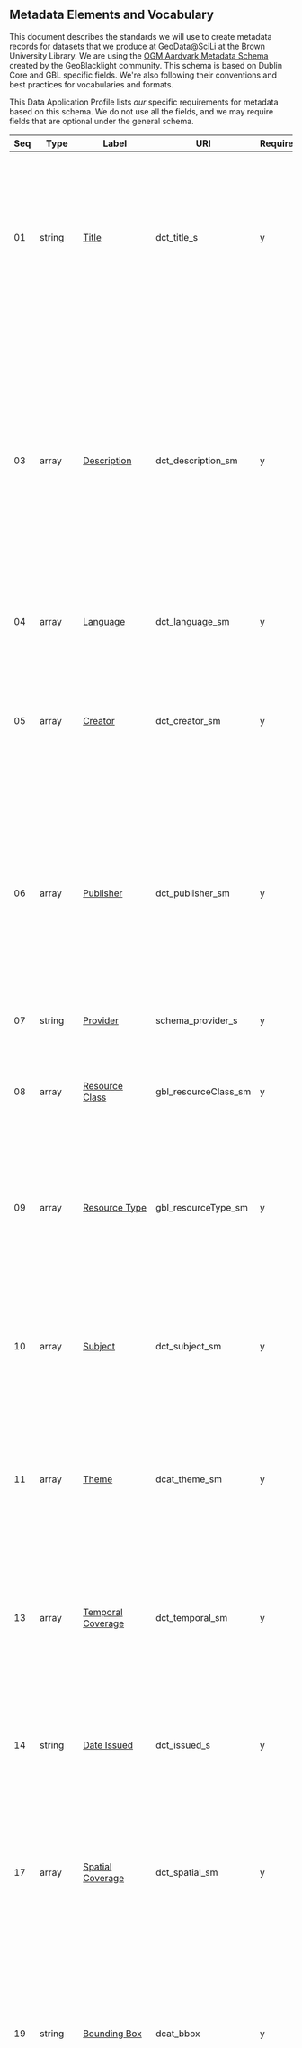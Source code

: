 ## Metadata Elements and Vocabulary

This document describes the standards we will use to create metadata records for datasets that we produce at GeoData@SciLi at the Brown University Library. We are using the [OGM Aardvark Metadata Schema](https://opengeometadata.org/ogm-aardvark/) created by the GeoBlacklight community. This schema is based on Dublin Core and GBL specific fields. We're also following their conventions and best practices for vocabularies and formats.

This Data Application Profile lists *our* specific requirements for metadata based on this schema. We do not use all the fields, and we may require fields that are optional under the general schema. 

| Seq | Type    | Label                                                                            | URI                  | Required? | Repeat? | Vocab                                                                 | Description                                                                                                                                                                                                                                                                                                                                                                                                                                      |
| --- | ------- | -------------------------------------------------------------------------------- | -------------------- | --------- | ------- | --------------------------------------------------------------------- | ------------------------------------------------------------------------------------------------------------------------------------------------------------------------------------------------------------------------------------------------------------------------------------------------------------------------------------------------------------------------------------------------------------------------------------------------ |
| 01  | string  | [Title](https://opengeometadata.org/ogm-aardvark/#title)                         | dct_title_s          | y         | n       |                                                                       | The name of the resource plainly expressed as: topic, place, time. Follow GBL conventions. For individual spatial layers: 'Subway Routes, New York New York, 2019'.  For other types of data, a similar, succinct description: 'Retail Price Index by Country, World, 2004 -2022.'                                                                                                                                                               |
| 03  | array   | [Description](https://opengeometadata.org/ogm-aardvark/#description)             | dct_description_sm   | y         | n       |                                                                       | A one-paragraph description of the resource that describes: what it is, what it contains, how it was created, what it can be used for, and important caveats or restrictions. Add important details that are relevant for discovering and describing the resource and incorporate key terms. Avoid embedding information like dates that need to be updated frequently and / or are already incorporated in other elements. Check your spelling. |
| 04  | array   | [Language](https://opengeometadata.org/ogm-aardvark/#language)                   | dct_language_sm      | y         | y       | [ISO 639-3](https://www.loc.gov/standards/iso639-2/php/code_list.php) | The language the resource is written in, using the 3-letter iso language code.                                                                                                                                                                                                                                                                                                                                                                   |
| 05  | array   | [Creator](https://opengeometadata.org/ogm-aardvark/#creator)                     | dct_creator_sm       | y         | y       | [LOC NAF](https://id.loc.gov/authorities/names.html)                  | "To credit the person / organization that collected or authored the resource".  For datasets that we create from public sources, 'Brown University Library' is the creator. Org names should be written as they appear in the LC Name Authority file.                                                                                                                                                                                            |
| 06  | array   | [Publisher](https://opengeometadata.org/ogm-aardvark/#publisher)                 | dct_publisher_sm     | y         | y       | [LOC NAF](https://id.loc.gov/authorities/names.html)                  | "The administrative body or organization that made the original resource available, regardless of who compiled or produced the data". For datasets that we create from public sources, the publisher is the person or organization that created the original resource. Org names should be written as they appear in the LC Name Authority file.                                                                                                 |
| 07  | string  | [Provider](https://opengeometadata.org/ogm-aardvark/#provider)                   | schema_provider_s    | y         | n       |                                                                       | The name of the library or institution that's providing the resource. For us: 'Brown'.                                                                                                                                                                                                                                                                                                                                                           |
| 08  | array   | [Resource Class](https://opengeometadata.org/ogm-aardvark/#resource-class)       | gbl_resourceClass_sm | y         | y       | [GBL](https://opengeometadata.org/ogm-aardvark/#resource-class)       | A controlled field that generally indicates a category of resource: Collections, Datasets, Imagery, Maps, Web services, Websites, Other.                                                                                                                                                                                                                                                                                                         |
| 09  | array   | [Resource Type](https://opengeometadata.org/ogm-aardvark/#resource-type)         | gbl_resourceType_sm  | y         | y       | [GBL](https://opengeometadata.org/ogm-aardvark/#resource-type)        | A controlled field that indicates a more specific type of resource, vocab defined by GBL. Use the different geometry and raster types for spatial data, and table data for non-spatial data. Map types should only be used for non-GIS map formats.                                                                                                                                                                                              |
| 10  | array   | [Subject](https://opengeometadata.org/ogm-aardvark/#subject)                     | dct_subject_sm       | y         | y       | [LOC Subjects](https://authorities.loc.gov/)                          | Subject terms from a controlled vocabulary. Use LC Subject Authority Headings. Use top-level headings, not faceted terms with hyphens. Don't use terms that refer to place or time as this is captured elsewhere.                                                                                                                                                                                                                                |
| 11  | array   | [Theme](https://opengeometadata.org/ogm-aardvark/#theme)                         | dcat_theme_sm        | y         | y       | [ISO 19115 Topics](https://opengeometadata.org/ogm-aardvark/#theme)   | Include as many of the topic categories that apply, but only use ones that unambiguously describe the resource (read the definitions carefully). Avoid using the 'location' topic unless the definition specifically applies to the resource.                                                                                                                                                                                                    |
| 13  | array   | [Temporal Coverage](https://opengeometadata.org/ogm-aardvark/#temporal-coverage) | dct_temporal_sm      | y         | y       |                                                                       | Free text field for specifying a time period. Can express as a single year YYYY, range of years YYYY-YYYY. Can express ambiguity (189?, circa 1900), or as text (1930s, 20th century) but at least one item should be YYYY or YYYY-YYYY.                                                                                                                                                                                                         |
| 14  | string  | [Date Issued](https://opengeometadata.org/ogm-aardvark/#date-issued)             | dct_issued_s         | y         | n       | W3CDTF                                                                | The date we published or issued the resource if we created it, or if we didn't the date the publisher issued it. Written as YYYY. If necessary, can add the month as YYYY-MM.                                                                                                                                                                                                                                                                    |
| 17  | array   | [Spatial Coverage](https://opengeometadata.org/ogm-aardvark/#spatial-coverage)   | dct_spatial_sm       | y         | y       | [GeoNames](https://www.geonames.org/)                                 | Names of specific geographic areas or features that contain or cover the resource. Spell out the full place hierarchy, i.e. New York, New York, United States. The first entry should cover the largest area that encompasses the resource.                                                                                                                                                                                                      |
| 19  | string  | [Bounding Box](https://opengeometadata.org/ogm-aardvark/#bounding-box)           | dcat_bbox            | y         | n       | [BoundingBox](https://boundingbox.klokantech.com/)                    | A bounding box that covers the extent of the resource, written as "ENVELOPE(w,e,n,s)." Use coordinates expressed in WGS 84. For spatial data use the extent of the resource; for non-spatial data use the extent of a predefined geography (a country, state, city, etc) using the CSV option from the BoundingBox site.                                                                                                                         |
| 28  | array   | [Rights](https://opengeometadata.org/ogm-aardvark/#rights_1)                     | dct_rights_sm        | y         | n       |                                                                       | A text-based statement that describes access and usage rights. For datasets we create, include creative commons license name, any limits imposed by the original sources, and our standard warranty / disclaimer. For other datasets, express their copyright restrictions. URLs do not go in this field; place them in License.                                                                                                                 |
| 30  | array   | [License](https://opengeometadata.org/ogm-aardvark/#license)                     | dct_license_sm       | y         | n       |                                                                       | The URL to the license page. Creative Commons for datasets we create, a publishers copyright page for other datasets.                                                                                                                                                                                                                                                                                                                            |
| 31  | string  | [Access Rights](https://opengeometadata.org/ogm-aardvark/#access-rights)         | dct_accessRights_s   | y         | n       |                                                                       | Either "Public" or "Restricted"                                                                                                                                                                                                                                                                                                                                                                                                                  |
| 32  | string  | [Format](https://opengeometadata.org/ogm-aardvark/#format)                       | dct_format_s         | y         | n       | In-house specs                                                        | The file format of the resource. We're using a fixed number of options that represent likely formats.                                                                                                                                                                                                                                                                                                                                            |
| 36  | string  | [ID](https://opengeometadata.org/ogm-aardvark/#id)                               | id                   | y         | n       | In-house specs                                                        | A permanent unique ID that we must create. In the absence of having permanent IDs generated from a repository, we'll generate IDs that begin with 'brown-' followed by YYYYMMDD and a three capital letter combination beginning with "AAA" that can be increased for each record created that day. Such as, "brown-08162022AAA", "brown-08162022ABA", etc.                                                                                      |
| 37  | array   | [Identifier](https://opengeometadata.org/ogm-aardvark/#identifier)               | dct_identifier_sm    | y         | y       |                                                                       | General purpose field. First record should always be the URL where the file is stored. PURL, Handles, LC Call numbers, and other identifiers could go here.                                                                                                                                                                                                                                                                                      |
| 38  | string  | [Modified](https://opengeometadata.org/ogm-aardvark/#modified)                   | gbl_mdModified_dt    | y         | n       | XML Schema dateTime                                                   | Date the metadata record was modified, expressed as (YYYY-MM-DD).                                                                                                                                                                                                                                                                                                                                                                                |
| 39  | string  | [Metadata Version](https://opengeometadata.org/ogm-aardvark/#metadata-version)   | gbl_mdVersion_s      | y         | n       |                                                                       | Always "Aardvark".                                                                                                                                                                                                                                                                                                                                                                                                                               |
| 41  | boolean | [Georeferenced](https://opengeometadata.org/ogm-aardvark/#georeferenced)         | gbl_georeferenced_b  | y         | n       |                                                                       | True or False. Useful for distinguishing GIS data from digital maps that are not georeferenced.                                                                                                                                                                                                                                                                                                                                                  |
